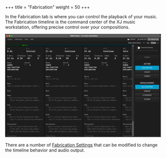 +++
title = "Fabrication"
weight = 50
+++

In the Fabrication tab is where you can control the playback of your music. The Fabrication timeline is the command center of the XJ music workstation, offering precise control over your compositions.

![Fabrication Timeline](fabrication-timeline.jpg)

There are a number of [Fabrication Settings](/making-xj-music/fabrication/fabrication-settings) that can be modified to change the timeline behavior and audio output.
